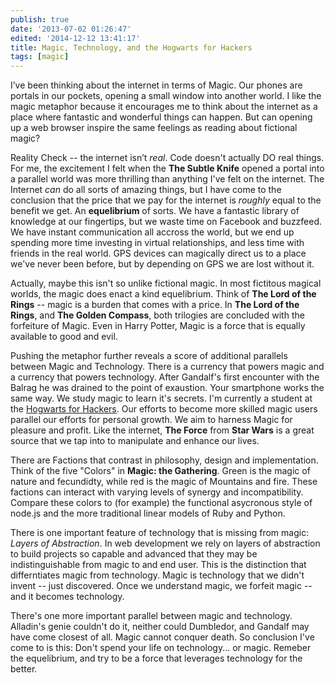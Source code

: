 ```yaml
---
publish: true
date: '2013-07-02 01:26:47'
edited: '2014-12-12 13:41:17'
title: Magic, Technology, and the Hogwarts for Hackers
tags: [magic]
---
```


            
I’ve been thinking about the internet in terms of Magic. Our phones are portals in our pockets, opening a small window into another world. I like the magic metaphor because it encourages me to think about the internet as a place where fantastic and wonderful things can happen. But can opening up a web browser inspire the same feelings as reading about fictional magic?

Reality Check -- the internet isn’t *real*. Code doesn't actually DO real things. For me, the excitement I felt when the **The Subtle Knife** opened a portal into a parallel world was more thrilling than anything I've felt on the internet. The Internet *can* do all sorts of amazing things, but I have come to the conclusion that the price that we pay for the internet is *roughly* equal to the benefit we get. An **equelibrium** of sorts. We have a fantastic library of knowledge at our fingertips, but we waste time on Facebook and buzzfeed. We have instant communication all accross the world, but we end up spending more time investing in virtual relationships, and less time with friends in the real world. GPS devices can magically direct us to a place we've never been before, but by depending on GPS we are lost without it. 

Actually, maybe this isn't so unlike fictional magic. In most fictitous magical worlds, the magic does enact a kind equelibrium. Think of **The Lord of the Rings** -- magic is a burden that comes with a price. In **The Lord of the Rings**, and **The Golden Compass**, both trilogies are concluded with the forfeiture of Magic. Even in Harry Potter, Magic is a force that is equally available to good and evil. 

Pushing the metaphor further reveals a score of additional parallels between Magic and Technology. There is a currency that powers magic and a currency that powers technology. After Gandalf's first encounter with the Balrag he was drained to the point of exaustion. Your smartphone works the same way. We study magic to learn it's secrets. I'm currently a student at the [Hogwarts for Hackers](http://www.hackreactor.com). Our efforts to become more skilled magic users parallel our efforts for personal growth. We aim to harness Magic for pleasure and profit. Like the internet, **The Force** from **Star Wars** is a great source that we tap into to manipulate and enhance our lives.

There are Factions that contrast in philosophy, design and implementation. Think of the five "Colors" in **Magic: the Gathering**. Green is the magic of nature and fecundidty, while red is the magic of Mountains and fire. These factions can interact with varying levels of synergy and incompatibility. Compare these colors to (for example) the functional asycronous style of node.js and the more traditional linear models of Ruby and Python.

There is one important feature of technology that is missing from magic: *Layers of Abstraction*. In web development we rely on layers of abstraction to build projects so capable and advanced that they may be indistinguishable from magic to and end user. This is the distinction that differntiates magic from technology. Magic is technology that we didn't invent -- just discovered. Once we understand magic, we forfeit magic -- and it becomes technology.

There's one more important parallel between magic and technology. Alladin's genie couldn't do it, neither could Dumbledor, and Gandalf may have come closest of all. Magic cannot conquer death. So conclusion I've come to is this: Don't spend your life on technology... or magic. Remeber the equelibrium, and try to be a force that leverages technology for the better. 
